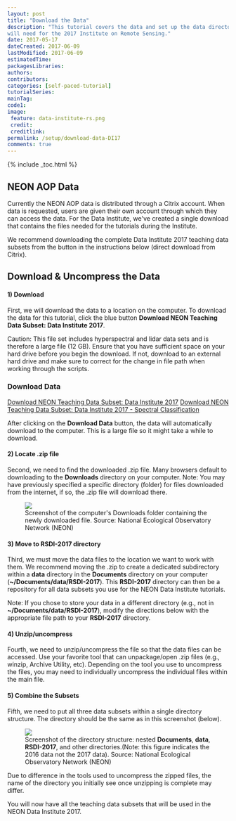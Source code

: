 ```yaml
---
layout: post
title: "Download the Data"
description: "This tutorial covers the data and set up the data directory you 
will need for the 2017 Institute on Remote Sensing."
date: 2017-05-17
dateCreated: 2017-06-09
lastModified: 2017-06-09
estimatedTime: 
packagesLibraries:
authors: 
contributors:
categories: [self-paced-tutorial]
tutorialSeries: 
mainTag: 
code1: 
image:
 feature: data-institute-rs.png
 credit:
 creditlink:
permalink: /setup/download-data-DI17
comments: true
---
```



{% include _toc.html %}

## NEON AOP Data 

Currently the NEON AOP data is distributed through a Citrix account. When data 
is requested, users are given their own account through which they can access the
data. For the Data Institute, we've created a single download that contains the
files needed for the tutorials during the Institute. 

We recommend downloading the complete Data Institute 2017 teaching data subsets 
from the button in the instructions below (direct download from Citrix). 


## Download & Uncompress the Data

#### 1) Download
First, we will download the data to a location on the computer. To download the 
data for this tutorial, click the blue button **Download NEON Teaching Data 
Subset: Data Institute 2017**. 

Caution: This file set includes hyperspectral and lidar data sets and is therefore
a large file (12 GB).  Ensure that you have sufficient space on your hard drive 
before you begin the download.  If not, download to an external hard drive and 
make sure to correct for the change in file path when working through the scripts.

<div id="objectives" markdown="1">


### Download Data

 <a href="https://neondata.sharefile.com/d-sf1eb1e9c5174760a" class="btn btn-success">
Download NEON Teaching Data Subset: Data Institute 2017</a>

 <a href="https://ndownloader.figshare.com/files/8730436" class="btn btn-success">
Download NEON Teaching Data Subset: Data Institute 2017 - Spectral Classification</a>

</div>

After clicking on the **Download Data** button, the data will automatically 
download to the computer. This is a large file so it might take a while to 
download. 

#### 2) Locate .zip file
Second, we need to find the downloaded .zip file. Many browsers default to 
downloading to the **Downloads** directory on your computer. 
Note: You may have previously specified a specific directory (folder) for files
downloaded from the internet, if so, the .zip file will download there. 

<figure>
	 <a href="{{ site.baseurl }}/images/pre-institute-content/pre-institute0-setup/DI16-Download_AllSets.png">
	 <img src="{{ site.baseurl }}/images/pre-institute-content/pre-institute0-setup/DI16-Download_AllSets.png"></a>
	 <figcaption> Screenshot of the computer's Downloads folder containing the
	 newly downloaded file. Source: National Ecological
	 Observatory Network (NEON) 
	 </figcaption>
</figure> 

#### 3) Move to **RSDI-2017** directory
Third, we must move the data files to the location we want to work with them. 
We recommend moving the .zip to create a dedicated subdirectory within a 
**data** directory in the **Documents** directory on your computer 
(**~/Documents/data/RSDI-2017**). This **RSDI-2017** directory can then be a repository for all data subsets you use 
for the NEON Data Institute tutorials. 

Note: If you chose to store your data in 
a different directory (e.g., not in **~/Documents/data/RSDI-2017**), modify 
the directions below with the appropriate file path to your **RSDI-2017** 
directory. 

#### 4) Unzip/uncompress
Fourth, we need to unzip/uncompress the file so that the data files can be 
accessed. Use your favorite tool that can unpackage/open .zip files (e.g.,
winzip, Archive Utility, etc). Depending on the tool you use to uncompress the files,
you may need to individually uncompress the individual files within the main file. 


#### 5) Combine the Subsets
Fifth, we need to put all three data subsets within a single directory structure. 
The directory should be the same as in this screenshot (below). 

<figure>
	 <a href="{{ site.baseurl }}/images/pre-institute-content/pre-institute0-setup/AllSets_FileStructureScreenShot.png">
	 <img src="{{ site.baseurl }}/images/pre-institute-content/pre-institute0-setup/AllSets_FileStructureScreenShot.png"></a>
	 <figcaption> Screenshot of the <b></b> directory structure: nested 
	 <b>Documents</b>, <b>data</b>, <b>RSDI-2017</b>, and other 
	 directories.(Note: this figure indicates the 2016 data not the 2017 data). Source: National Ecological Observatory Network
	 (NEON) 
	 </figcaption>
</figure> 

Due to difference in the tools used to uncompress the zipped files, the name of 
the directory you initially see once unzipping is complete may differ. 

You will now have all the teaching data subsets that will be used in the NEON
Data Institute 2017. 
